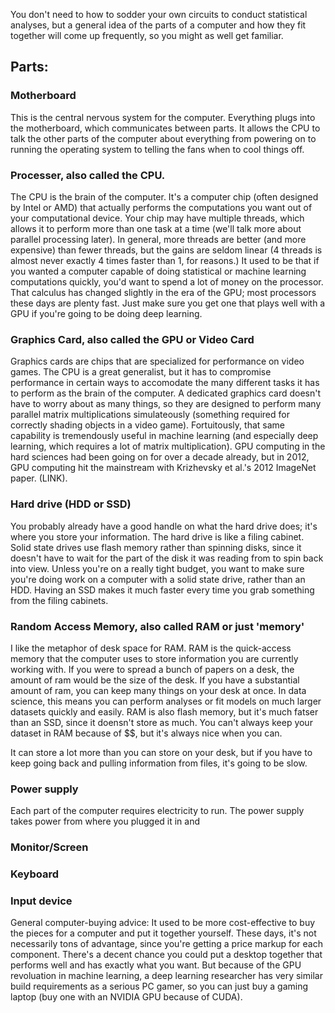 You don't need to how to sodder your own circuits to conduct statistical analyses, but a general idea of the parts of a computer and how they fit together will come up frequently, so you might as well get familiar. 

## Parts:

### Motherboard
This is the central nervous system for the computer. Everything plugs into the motherboard, which communicates between parts. It allows the CPU to talk the other parts of the computer about everything from powering on to running the operating system to telling the fans when to cool things off.

### Processer, also called the CPU. 
The CPU is the brain of the computer. It's a computer chip (often designed by Intel or AMD) that actually performs the computations you want out of your computational device. Your chip may have multiple threads, which allows it to perform more than one task at a time (we'll talk more about parallel processing later). In general, more threads are better (and more expensive) than fewer threads, but the gains are seldom linear (4 threads is almost never exactly 4 times faster than 1, for reasons.) It used to be that if you wanted a computer capable of doing statistical or machine learning computations quickly, you'd want to spend a lot of money on the processor. That calculus has changed slightly in the era of the GPU; most processors these days are plenty fast. Just make sure you get one that plays well with a GPU if you're going to be doing deep learning. 

### Graphics Card, also called the GPU or Video Card
Graphics cards are chips that are specialized for performance on video games. The CPU is a great generalist, but it has to compromise performance in certain ways to accomodate the many different tasks it has to perform as the brain of the computer. A dedicated graphics card doesn't have to worry about as many things, so they are designed to perform many parallel matrix multiplications simulateously (something required for correctly shading objects in a video game). Fortuitously, that same capability is tremendously useful in machine learning (and especially deep learning, which requires a lot of matrix multiplication). GPU computing in the hard sciences had been going on for over a decade already, but in 2012, GPU computing hit the mainstream with Krizhevsky et al.'s 2012 ImageNet paper. (LINK).

### Hard drive (HDD or SSD)
You probably already have a good handle on what the hard drive does; it's where you store your information. The hard drive is like a filing cabinet. 
Solid state drives use flash memory rather than spinning disks, since it doesn't have to wait for the part of the disk it was reading from to spin back into view. Unless you're on a really tight budget, you want to make sure you're doing work on a computer with a solid state drive, rather than an HDD. Having an SSD makes it much faster every time you grab something from the filing cabinets. 

### Random Access Memory, also called RAM or just 'memory'
I like the metaphor of desk space for RAM. RAM is the quick-access memory that the computer uses to store information you are currently working with. If you were to spread a bunch of papers on a desk, the amount of ram would be the size of the desk. 
If you have a substantial amount of ram, you can keep many things on your desk at once. In data science, this means you can perform analyses or fit models on much larger datasets quickly and easily. RAM is also flash memory, but it's much fatser than an SSD, since it doensn't store as much. You can't always keep your dataset in RAM because of $$, but it's always nice when you can. 

It can store a lot more than you can store on your desk, but if you have to keep going back and pulling information from files, it's going to be slow.

### Power supply
Each part of the computer requires electricity to run. The power supply takes power from where you plugged it in and


### Monitor/Screen


### Keyboard


### Input device

General computer-buying advice:
It used to be more cost-effective to buy the pieces for a computer and put it together yourself. These days, it's not necessarily tons of advantage, since you're getting a price markup for each component. There's a decent chance you could put a desktop together that performs well and has exactly what you want. But because of the GPU revoluation in machine learning, a deep learning researcher has very similar build requirements as a serious PC gamer, so you can just buy a gaming laptop (buy one with an NVIDIA GPU because of CUDA).


